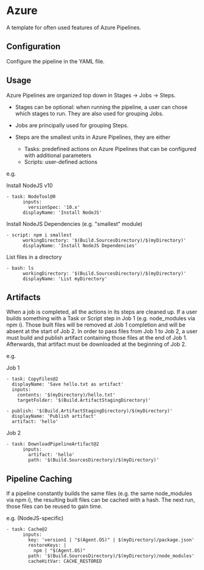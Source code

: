 # Azure

A template for often used features of Azure Pipelines.

## Configuration

Configure the pipeline in the YAML file. 

## Usage

Azure Pipelines are organized top down in Stages -> Jobs -> Steps. 

* Stages can be optional: when running the pipeline, a user can chose which stages to run. They are also used for grouping Jobs.

* Jobs are principally used for grouping Steps. 

* Steps are the smallest units in Azure Pipelines, they are either 
	* Tasks: predefined actions on Azure Pipelines that can be configured with additional parameters
	* Scripts: user-defined actions

e.g.

Install NodeJS v10

```
- task: NodeTool@0
      inputs:
        versionSpec: '10.x'
      displayName: 'Install NodeJS'
```

Install NodeJS Dependencies (e.g. "smallest" module)

```
- script: npm i smallest
      workingDirectory: '$(Build.SourcesDirectory)/$(myDirectory)'
      displayName: 'Install NodeJS Dependencies'
```

List files in a directory

```
- bash: ls
      workingDirectory: '$(Build.SourcesDirectory)/$(myDirectory)'
      displayName: 'List myDirectory'
``` 


## Artifacts

When a job is completed, all the actions in its steps are cleaned up. If a user builds something with a Task or Script step in Job 1 (e.g. node_modules via npm i). Those built files will be removed at Job 1 completion and will be absent at the start of Job 2. In order to pass files from Job 1 to Job 2, a user must build and publish artifact containing those files at the end of Job 1. Afterwards, that artifact must be downloaded at the beginning of Job 2.

e.g. 

Job 1

```
- task: CopyFiles@2
  displayName: 'Save hello.txt as artifact'
  inputs:
    contents: '$(myDirectory)/hello.txt'
    targetFolder: '$(Build.ArtifactStagingDirectory)'

- publish: '$(Build.ArtifactStagingDirectory)/$(myDirectory)'
  displayName: 'Publish artifact'
  artifact: 'hello'
```

Job 2

```
- task: DownloadPipelineArtifact@2
      inputs:
        artifact: 'hello'
        path: '$(Build.SourcesDirectory)/$(myDirectory)'
```

## Pipeline Caching

If a pipeline constantly builds the same files (e.g. the same node_modules via npm i), the resulting built files can be cached with a hash. The next run, those files can be reused to gain time.

e.g. (NodeJS-specific)
```
- task: Cache@2
      inputs:
        key: 'version1 | "$(Agent.OS)" | $(myDirectory)/package.json'
        restoreKeys: |
          npm | "$(Agent.OS)"
        path: '$(Build.SourcesDirectory)/$(myDirectory)/node_modules'
        cacheHitVar: CACHE_RESTORED
```